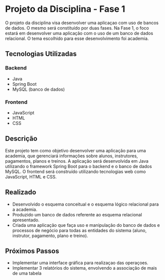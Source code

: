 # Projeto da Disciplina - Fase 1

O projeto da disciplina visa desenvolver uma aplicaçao com uso de bancos de dados. O mesmo será constituído por duas fases. Na Fase 1, o foco estará em desenvolver uma aplicação com o uso de um banco de dados relacional. O tema escolhido para esse desenvolvimento foi academia.

## Tecnologias Utilizadas

### Backend

- Java
- Spring Boot
- MySQL (banco de dados)

### Frontend

- JavaScript
- HTML
- CSS

## Descrição

Este projeto tem como objetivo desenvolver uma aplicação para uma academia, que gerenciará informações sobre alunos, instrutores, pagamentos, planos e treinos. A aplicação será desenvolvida em Java utilizando o framework Spring Boot para o backend e o banco de dados MySQL. O frontend será construído utilizando tecnologias web como JavaScript, HTML e CSS.

## Realizado

- Desenvolvido o esquema conceitual e o esquema lógico relacional para a academia.
- Produzido um banco de dados referente ao esquema relacional apresentado.
- Criada uma aplicação que faça uso e manipulação do banco de dados e processos de negócio para todas as entidades do sistema (aluno, instrutor, pagamento, plano e treino).

## Próximos Passos

- Implementar uma interface gráfica para realizaçao das operaçoes.
- Implementar 3 relatórios do sistema, envolvendo a associação de mais de uma tabela
